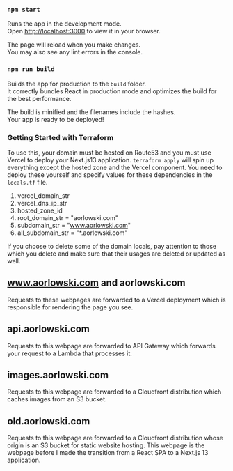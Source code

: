 
### `npm start`

Runs the app in the development mode.\
Open [http://localhost:3000](http://localhost:3000) to view it in your browser.

The page will reload when you make changes.\
You may also see any lint errors in the console.


### `npm run build`

Builds the app for production to the `build` folder.\
It correctly bundles React in production mode and optimizes the build for the best performance.

The build is minified and the filenames include the hashes.\
Your app is ready to be deployed!

### Getting Started with Terraform

To use this, your domain must be hosted on Route53 and you must use Vercel to deploy your Next.js13 application. `terraform apply` will spin up everything except the hosted zone and the Vercel component. You need to deploy these yourself and specify values for these dependencies in the `locals.tf` file.

1. vercel_domain_str
2. vercel_dns_ip_str
3. hosted_zone_id
4. root_domain_str = "aorlowski.com"
5. subdomain_str = "www.aorlowski.com"
6. all_subdomain_str = "*.aorlowski.com"

If you choose to delete some of the domain locals, pay attention to those which you delete and make sure that their usages are deleted or updated as well.

## www.aorlowski.com and aorlowski.com
Requests to these webpages are forwarded to a Vercel deployment which is responsible for rendering the page you see.

## api.aorlowski.com
Requests to this webpage are forwarded to API Gateway which forwards your request to a Lambda that processes it.

## images.aorlowski.com
Requests to this webpage are forwarded to a Cloudfront distribution which caches images from an S3 bucket.

## old.aorlowski.com
Requests to this webpage are forwarded to a Cloudfront distribution whose origin is an S3 bucket for static website hosting. This webpage is the webpage before I made the transition from a React SPA to a Next.js 13 application.